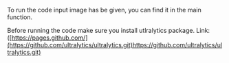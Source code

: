 To run the code input image has be given, you can find it in the main function.

Before running the code make sure you install utlralytics package.
Link: ([https://pages.github.com/](https://github.com/ultralytics/ultralytics.git)https://github.com/ultralytics/ultralytics.git)
